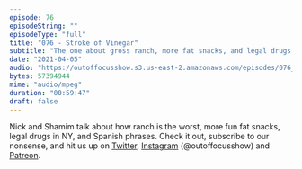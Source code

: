 ```yaml
---
episode: 76
episodeString: ""
episodeType: "full"
title: "076 - Stroke of Vinegar"
subtitle: "The one about gross ranch, more fat snacks, and legal drugs." 
date: "2021-04-05"
audio: "https://outoffocusshow.s3.us-east-2.amazonaws.com/episodes/076_Stroke-of-Vinegar.mp3"
bytes: 57394944
mime: "audio/mpeg"
duration: "00:59:47"
draft: false
---
```


Nick and Shamim talk about how ranch is the worst, more fun fat snacks, legal drugs in NY, and Spanish phrases. 
Check it out, subscribe to our nonsense, and hit us up on [Twitter][twit], [Instagram][insta] (\@outoffocusshow) and [Patreon][patreon].

[twit]: https://twitter.com/outoffocusshow
[insta]: https://instagram.com/outoffocusshow
[patreon]: https://www.patreon.com/outoffocusshow
